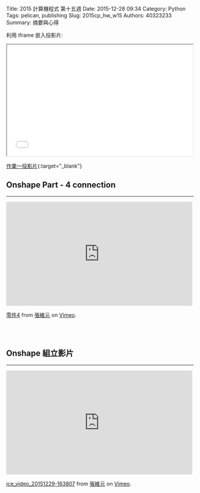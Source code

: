 Title: 2015 計算機程式 第十五週
Date: 2015-12-28 09:34
Category: Python
Tags: pelican, publishing
Slug: 2015cp_hw_w15
Authors: 40323233
Summary: 摘要與心得


利用 iframe 嵌入投影片:

<iframe src="simplest10.html" width="500" height="300"></iframe>

[作業一投影片](simplest10.html){:target="_blank"}
<h2>Onshape Part - 4  connection</h2>
<hr>
<iframe src="https://player.vimeo.com/video/149623060" width="500" height="280" frameborder="0" webkitallowfullscreen mozallowfullscreen allowfullscreen></iframe> <p><a href="https://vimeo.com/149623060">零件4</a> from <a href="https://vimeo.com/user45372770">張維元</a> on <a href="https://vimeo.com">Vimeo</a>.</p>
<br>
<br>
<h2>Onshape 組立影片</h2>
<hr>
<iframe src="https://player.vimeo.com/video/150236770" width="500" height="280" frameborder="0" webkitallowfullscreen mozallowfullscreen allowfullscreen></iframe> <p><a href="https://vimeo.com/150236770">ice_video_20151229-163807</a> from <a href="https://vimeo.com/user45372770">張維元</a> on <a href="https://vimeo.com">Vimeo</a>.</p>